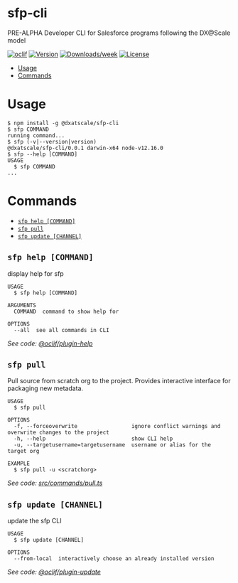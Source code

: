 sfp-cli
=======

PRE-ALPHA Developer CLI for Salesforce programs following the DX@Scale model

[![oclif](https://img.shields.io/badge/cli-oclif-brightgreen.svg)](https://oclif.io)
[![Version](https://img.shields.io/npm/v/sfp-cli.svg)](https://npmjs.org/package/sfp-cli)
[![Downloads/week](https://img.shields.io/npm/dw/sfp-cli.svg)](https://npmjs.org/package/sfp-cli)
[![License](https://img.shields.io/npm/l/sfp-cli.svg)](https://github.com/dxatscale/sfp-cli/blob/master/package.json)

<!-- toc -->
* [Usage](#usage)
* [Commands](#commands)
<!-- tocstop -->
# Usage
<!-- usage -->
```sh-session
$ npm install -g @dxatscale/sfp-cli
$ sfp COMMAND
running command...
$ sfp (-v|--version|version)
@dxatscale/sfp-cli/0.0.1 darwin-x64 node-v12.16.0
$ sfp --help [COMMAND]
USAGE
  $ sfp COMMAND
...
```
<!-- usagestop -->
# Commands
<!-- commands -->
* [`sfp help [COMMAND]`](#sfp-help-command)
* [`sfp pull`](#sfp-pull)
* [`sfp update [CHANNEL]`](#sfp-update-channel)

## `sfp help [COMMAND]`

display help for sfp

```
USAGE
  $ sfp help [COMMAND]

ARGUMENTS
  COMMAND  command to show help for

OPTIONS
  --all  see all commands in CLI
```

_See code: [@oclif/plugin-help](https://github.com/oclif/plugin-help/blob/v3.2.3/src/commands/help.ts)_

## `sfp pull`

Pull source from scratch org to the project. Provides interactive interface for packaging new metadata.

```
USAGE
  $ sfp pull

OPTIONS
  -f, --forceoverwrite                 ignore conflict warnings and overwrite changes to the project
  -h, --help                           show CLI help
  -u, --targetusername=targetusername  username or alias for the target org

EXAMPLE
  $ sfp pull -u <scratchorg>
```

_See code: [src/commands/pull.ts](https://github.com/dxatscale/sfp-cli/blob/v0.0.1/src/commands/pull.ts)_

## `sfp update [CHANNEL]`

update the sfp CLI

```
USAGE
  $ sfp update [CHANNEL]

OPTIONS
  --from-local  interactively choose an already installed version
```

_See code: [@oclif/plugin-update](https://github.com/oclif/plugin-update/blob/v1.5.0/src/commands/update.ts)_
<!-- commandsstop -->
